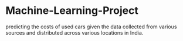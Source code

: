 # Machine-Learning-Project
predicting the costs of used cars given the data collected from various sources and distributed across various locations in India.
